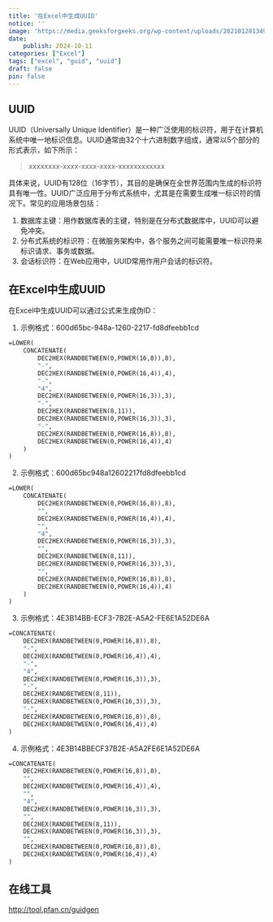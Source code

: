 ```yaml
---
title: '在Excel中生成UUID'
notice: ''
image: 'https://media.geeksforgeeks.org/wp-content/uploads/20210128134914/Screenshot854.png'
date:
    publish: 2024-10-11
categories: ["Excel"]
tags: ["excel", "guid", "uuid"]
draft: false
pin: false
---
```


## UUID
UUID（Universally Unique Identifier）是一种广泛使用的标识符，用于在计算机系统中唯一地标识信息。UUID通常由32个十六进制数字组成，通常以5个部分的形式表示，如下所示：

> xxxxxxxx-xxxx-xxxx-xxxx-xxxxxxxxxxxx

具体来说，UUID有128位（16字节），其目的是确保在全世界范围内生成的标识符具有唯一性。UUID广泛应用于分布式系统中，尤其是在需要生成唯一标识符的情况下。常见的应用场景包括：

1. 数据库主键：用作数据库表的主键，特别是在分布式数据库中，UUID可以避免冲突。
2. 分布式系统的标识符：在微服务架构中，各个服务之间可能需要唯一标识符来标识请求、事务或数据。
3. 会话标识符：在Web应用中，UUID常用作用户会话的标识符。


## 在Excel中生成UUID
在Excel中生成UUID可以通过公式来生成伪ID：
1. 示例格式：600d65bc-948a-1260-2217-fd8dfeebb1cd 

```vb
=LOWER(
    CONCATENATE(
        DEC2HEX(RANDBETWEEN(0,POWER(16,8)),8),
        "-",
        DEC2HEX(RANDBETWEEN(0,POWER(16,4)),4),
        "-",
        "4",
        DEC2HEX(RANDBETWEEN(0,POWER(16,3)),3),
        "-",
        DEC2HEX(RANDBETWEEN(8,11)),
        DEC2HEX(RANDBETWEEN(0,POWER(16,3)),3),
        "-",
        DEC2HEX(RANDBETWEEN(0,POWER(16,8)),8),
        DEC2HEX(RANDBETWEEN(0,POWER(16,4)),4)
    )
)
```

2. 示例格式：600d65bc948a12602217fd8dfeebb1cd
```vb
=LOWER(
    CONCATENATE(
        DEC2HEX(RANDBETWEEN(0,POWER(16,8)),8),
        "",
        DEC2HEX(RANDBETWEEN(0,POWER(16,4)),4),
        "",
        "4",
        DEC2HEX(RANDBETWEEN(0,POWER(16,3)),3),
        "",
        DEC2HEX(RANDBETWEEN(8,11)),
        DEC2HEX(RANDBETWEEN(0,POWER(16,3)),3),
        "",
        DEC2HEX(RANDBETWEEN(0,POWER(16,8)),8),
        DEC2HEX(RANDBETWEEN(0,POWER(16,4)),4)
    )
)
```

3. 示例格式：4E3B14BB-ECF3-7B2E-A5A2-FE6E1A52DE6A 
```vb
=CONCATENATE(
    DEC2HEX(RANDBETWEEN(0,POWER(16,8)),8),
    "-",
    DEC2HEX(RANDBETWEEN(0,POWER(16,4)),4),
    "-",
    "4",
    DEC2HEX(RANDBETWEEN(0,POWER(16,3)),3),
    "-",
    DEC2HEX(RANDBETWEEN(8,11)),
    DEC2HEX(RANDBETWEEN(0,POWER(16,3)),3),
    "-",
    DEC2HEX(RANDBETWEEN(0,POWER(16,8)),8),
    DEC2HEX(RANDBETWEEN(0,POWER(16,4)),4)
)
```

4. 示例格式：4E3B14BBECF37B2E-A5A2FE6E1A52DE6A
```vb
=CONCATENATE(
    DEC2HEX(RANDBETWEEN(0,POWER(16,8)),8),
    "",
    DEC2HEX(RANDBETWEEN(0,POWER(16,4)),4),
    "",
    "4",
    DEC2HEX(RANDBETWEEN(0,POWER(16,3)),3),
    "",
    DEC2HEX(RANDBETWEEN(8,11)),
    DEC2HEX(RANDBETWEEN(0,POWER(16,3)),3),
    "",
    DEC2HEX(RANDBETWEEN(0,POWER(16,8)),8),
    DEC2HEX(RANDBETWEEN(0,POWER(16,4)),4)
)
```

## 在线工具
http://tool.pfan.cn/guidgen 